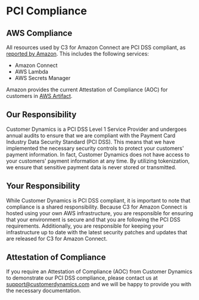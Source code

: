 # PCI Compliance

## AWS Compliance

All resources used by C3 for Amazon Connect are PCI DSS compliant, as [reported by Amazon](https://aws.amazon.com/compliance/services-in-scope/PCI/). This includes the following services:

- Amazon Connect
- AWS Lambda
- AWS Secrets Manager

Amazon provides the current Attestation of Compliance (AOC) for customers in [AWS Artifact](https://console.aws.amazon.com/artifact/reports/aws).

## Our Responsibility

Customer Dynamics is a PCI DSS Level 1 Service Provider and undergoes annual audits to ensure that we are compliant with the Payment Card Industry Data Security Standard (PCI DSS). This means that we have implemented the necessary security controls to protect your customers' payment information. In fact, Customer Dynamics does not have access to your customers' payment information at any time. By utilizing tokenization, we ensure that sensitive payment data is never stored or transmitted.

## Your Responsibility

While Customer Dynamics is PCI DSS compliant, it is important to note that compliance is a shared responsibility. Because C3 for Amazon Connect is hosted using your own AWS infrastructure, you are responsible for ensuring that your environment is secure and that you are following the PCI DSS requirements. Additionally, you are responsible for keeping your infrastructure up to date with the latest security patches and updates that are released for C3 for Amazon Connect.

## Attestation of Compliance

If you require an Attestation of Compliance (AOC) from Customer Dynamics to demonstrate our PCI DSS compliance, please contact us at [support@customerdynamics.com](mailto:support@customerdynamics.com) and we will be happy to provide you with the necessary documentation.
